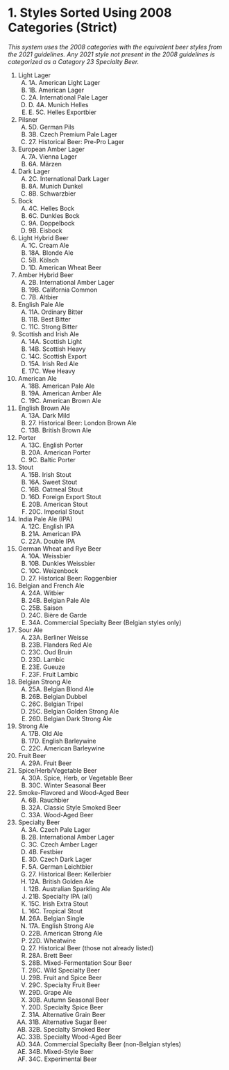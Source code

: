 # 1. Styles Sorted Using 2008 Categories (Strict)

_This system uses the 2008 categories with the equivalent beer styles from the 2021 guidelines. Any 2021 style not present in the 2008 guidelines is categorized as a Category 23 Specialty Beer._

<ol>
<li>Light Lager 
<ol type="A">
<li>1A. American Light Lager
<li>1B. American Lager
<li>2A. International Pale Lager
<li>D.	4A. Munich Helles
<li>E.	5C. Helles Exportbier
</ol>
<li>Pilsner 
<ol type="A">
<li>5D. German Pils
<li>3B. Czech Premium Pale Lager
<li>27. Historical Beer: Pre-Pro Lager
</ol>
<li>European Amber Lager 
<ol type="A">
<li>7A. Vienna Lager 
<li>6A. M&auml;rzen
</ol>
<li>Dark Lager 
<ol type="A">
<li>2C. International Dark Lager
<li>8A. Munich Dunkel
<li>8B. Schwarzbier
</ol>
<li>Bock
<ol type="A">
<li>4C. Helles Bock
<li>6C. Dunkles Bock
<li>9A. Doppelbock
<li>9B. Eisbock
</ol>
<li>Light Hybrid Beer
<ol type="A">
<li>1C. Cream Ale
<li>18A. Blonde Ale
<li>5B. K&ouml;lsch
<li>1D. American Wheat Beer
</ol>
<li>Amber Hybrid Beer
<ol type="A">
<li>2B. International Amber Lager
<li>19B. California Common
<li>7B. Altbier
</ol>
<li>English Pale Ale
<ol type="A">
<li>11A. Ordinary Bitter
<li>11B. Best Bitter
<li>11C. Strong Bitter
</ol>
<li>Scottish and Irish Ale
<ol type="A">
<li>14A. Scottish Light
<li>14B. Scottish Heavy
<li>14C. Scottish Export
<li>15A. Irish Red Ale
<li>17C. Wee Heavy
</ol>
<li>American Ale
<ol type="A">
<li>18B. American Pale Ale
<li>19A. American Amber Ale
<li>19C. American Brown Ale
</ol>
<li>English Brown Ale
<ol type="A">
<li>13A. Dark Mild
<li>27. Historical Beer: London Brown Ale
<li>13B. British Brown Ale
</ol>
<li>Porter
<ol type="A">
<li>13C. English Porter
<li>20A. American Porter
<li>9C. Baltic Porter
</ol>
<li>Stout
<ol type="A">
<li>15B. Irish Stout
<li>16A. Sweet Stout
<li>16B. Oatmeal Stout
<li>16D. Foreign Export Stout
<li>20B. American Stout
<li>20C. Imperial Stout
</ol>
<li>India Pale Ale (IPA)
<ol type="A">
<li>12C. English IPA
<li>21A. American IPA
<li>22A. Double IPA
</ol>
<li>German Wheat and Rye Beer
<ol type="A">
<li>10A. Weissbier
<li>10B. Dunkles Weissbier
<li>10C. Weizenbock
<li>27. Historical Beer: Roggenbier
</ol>
<li>Belgian and French Ale
<ol type="A">
<li>24A. Witbier
<li>24B. Belgian Pale Ale
<li>25B. Saison
<li>24C. Bi&egrave;re de Garde
<li>34A. Commercial Specialty Beer (Belgian styles only)
</ol>
<li>Sour Ale
<ol type="A">
<li>23A. Berliner Weisse
<li>23B. Flanders Red Ale
<li>23C. Oud Bruin
<li>23D. Lambic
<li>23E. Gueuze
<li>23F. Fruit Lambic
</ol>
<li>Belgian Strong Ale
<ol type="A">
<li>25A. Belgian Blond Ale
<li>26B. Belgian Dubbel
<li>26C. Belgian Tripel
<li>25C. Belgian Golden Strong Ale
<li>26D. Belgian Dark Strong Ale
</ol>
<li>Strong Ale
<ol type="A">
<li>17B. Old Ale
<li>17D. English Barleywine
<li>22C. American Barleywine
</ol>
<li>Fruit Beer
<ol type="A">
<li>29A. Fruit Beer
</ol>
<li>Spice/Herb/Vegetable Beer
<ol type="A">
<li>30A. Spice, Herb, or Vegetable Beer
<li>30C. Winter Seasonal Beer
</ol>
<li>Smoke-Flavored and Wood-Aged Beer
<ol type="A">
<li>6B. Rauchbier
<li>32A. Classic Style Smoked Beer
<li>33A. Wood-Aged Beer
</ol>
<li>Specialty Beer
<ol type="A">
<li>3A. Czech Pale Lager
<li>2B. International Amber Lager
<li>3C. Czech Amber Lager
<li>4B. Festbier
<li>3D. Czech Dark Lager
<li>5A. German Leichtbier
<li>27. Historical Beer: Kellerbier
<li>12A. British Golden Ale
<li>12B. Australian Sparkling Ale
<li>21B. Specialty IPA (all)
<li>15C. Irish Extra Stout
<li>16C. Tropical Stout
<li>26A. Belgian Single
<li>17A. English Strong Ale
<li>22B. American Strong Ale
<li>22D. Wheatwine
<li>27. Historical Beer (those not 
already listed)
<li>28A. Brett Beer
<li>28B. Mixed-Fermentation Sour Beer
<li>28C. Wild Specialty Beer
<li>29B. Fruit and Spice Beer
<li>29C. Specialty Fruit Beer
<li>29D. Grape Ale
<li>30B. Autumn Seasonal Beer
<li>20D. Specialty Spice Beer
<li>31A. Alternative Grain Beer
<li>31B. Alternative Sugar Beer
<li>32B. Specialty Smoked Beer
<li>33B. Specialty Wood-Aged Beer
<li>34A. Commercial Specialty Beer (non-Belgian styles)
<li>34B. Mixed-Style Beer
<li>34C. Experimental Beer
</ol>